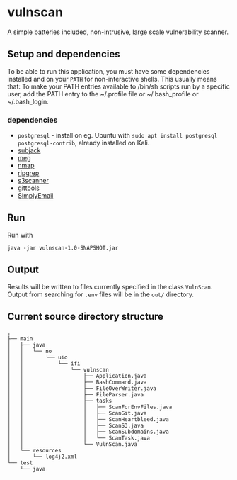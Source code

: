 # vulnscan

A simple batteries included, non-intrusive, large scale vulnerability scanner.

## Setup and dependencies
To be able to run this application, you must have some dependencies installed and
on your `PATH` for non-interactive shells.
This usually means that: To make your PATH entries available to /bin/sh scripts run by a specific user,
add the PATH entry to the ~/.profile file or ~/.bash_profile or ~/.bash_login.

### dependencies
- `postgresql` - install on eg. Ubuntu with `sudo apt install postgresql postgresql-contrib`, already installed on Kali.
- [subjack](https://github.com/haccer/subjack)
- [meg](https://github.com/tomnomnom/meg)
- [nmap](https://nmap.org/)
- [ripgrep](https://github.com/BurntSushi/ripgrep)
- [s3scanner](https://github.com/sa7mon/S3Scanner)
- [gittools](https://github.com/internetwache/GitTools)
- [SimplyEmail](https://simplysecurity.github.io/SimplyEmail/)

## Run
Run with
```console
java -jar vulnscan-1.0-SNAPSHOT.jar
```

## Output
Results will be written to files currently specified in the class `VulnScan`.
Output from searching for `.env` files will be in the `out/` directory.

## Current source directory structure
```
.
├── main
│   ├── java
│   │   └── no
│   │       └── uio
│   │           └── ifi
│   │               └── vulnscan
│   │                   ├── Application.java
│   │                   ├── BashCommand.java
│   │                   ├── FileOverWriter.java
│   │                   ├── FileParser.java
│   │                   ├── tasks
│   │                   │   ├── ScanForEnvFiles.java
│   │                   │   ├── ScanGit.java
│   │                   │   ├── ScanHeartbleed.java
│   │                   │   ├── ScanS3.java
│   │                   │   ├── ScanSubdomains.java
│   │                   │   └── ScanTask.java
│   │                   └── VulnScan.java
│   └── resources
│       └── log4j2.xml
└── test
    └── java
```
